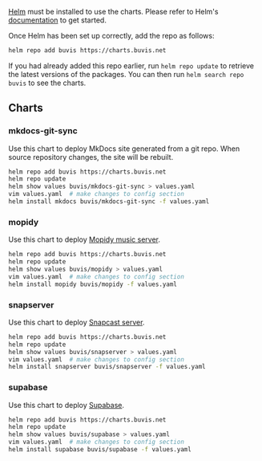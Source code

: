 [Helm](https://helm.sh) must be installed to use the charts.  Please refer to
Helm's [documentation](https://helm.sh/docs) to get started.

Once Helm has been set up correctly, add the repo as follows:
``` bash
helm repo add buvis https://charts.buvis.net
```

If you had already added this repo earlier, run `helm repo update` to retrieve
the latest versions of the packages.  You can then run `helm search repo
buvis` to see the charts.

## Charts

### mkdocs-git-sync

Use this chart to deploy MkDocs site generated from a git repo. When source repository changes, the site will be rebuilt.

``` bash
helm repo add buvis https://charts.buvis.net
helm repo update
helm show values buvis/mkdocs-git-sync > values.yaml
vim values.yaml  # make changes to config section
helm install mkdocs buvis/mkdocs-git-sync -f values.yaml
```

### mopidy

Use this chart to deploy [Mopidy music server](https://mopidy.com/).

``` bash
helm repo add buvis https://charts.buvis.net
helm repo update
helm show values buvis/mopidy > values.yaml
vim values.yaml  # make changes to config section
helm install mopidy buvis/mopidy -f values.yaml
```

### snapserver

Use this chart to deploy [Snapcast server](https://github.com/badaix/snapcast).

``` bash
helm repo add buvis https://charts.buvis.net
helm repo update
helm show values buvis/snapserver > values.yaml
vim values.yaml  # make changes to config section
helm install snapserver buvis/snapserver -f values.yaml
```

### supabase

Use this chart to deploy [Supabase](https://github.com/supabase/supabase).

``` bash
helm repo add buvis https://charts.buvis.net
helm repo update
helm show values buvis/supabase > values.yaml
vim values.yaml  # make changes to config section
helm install supabase buvis/supabase -f values.yaml
```
